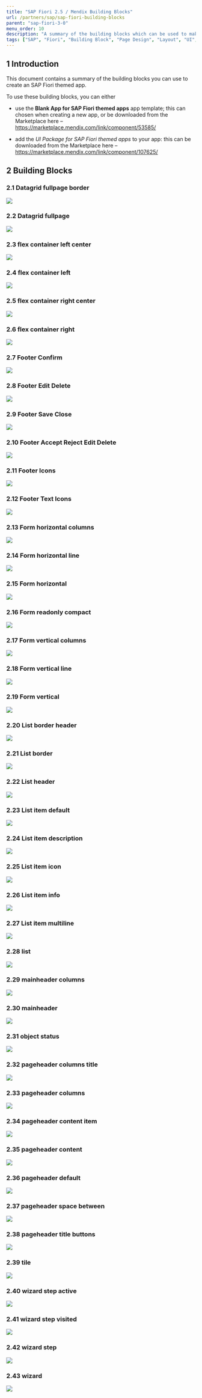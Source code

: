 ```yaml
---
title: "SAP Fiori 2.5 / Mendix Building Blocks"
url: /partners/sap/sap-fiori-building-blocks
parent: "sap-fiori-3-0"
menu_order: 10
description: "A summary of the building blocks which can be used to make an SAP Fiori version 2.5 themed app"
tags: ["SAP", "Fiori", "Building Block", "Page Design", "Layout", "UI", "UX", "2.5"]
---
```


## 1 Introduction

This document contains a summary of the building blocks you can use to create an SAP Fiori themed app.

To use these building blocks, you can either

* use the **Blank App for SAP Fiori themed apps** app template; this can chosen when creating a new app, or be downloaded from the Marketplace here – https://marketplace.mendix.com/link/component/53585/

* add the *UI Package for SAP Fiori themed apps* to your app: this can be downloaded from the Marketplace here – https://marketplace.mendix.com/link/component/107625/

## 2 Building Blocks

### 2.1 Datagrid fullpage border

![](attachments\\sap-fiori-building-blocks/image1.png)

### 2.2 Datagrid fullpage

![](attachments\\sap-fiori-building-blocks/image2.png)

### 2.3 flex container left center

![](attachments\\sap-fiori-building-blocks/image3.png)

### 2.4 flex container left

![](attachments\\sap-fiori-building-blocks/image4.png)

### 2.5 flex container right center

![](attachments\\sap-fiori-building-blocks/image5.png)

### 2.6 flex container right

![](attachments\\sap-fiori-building-blocks/image6.png)

### 2.7 Footer Confirm

![](attachments\\sap-fiori-building-blocks/image7.png)

### 2.8 Footer Edit Delete

![](attachments\\sap-fiori-building-blocks/image8.png)

### 2.9 Footer Save Close

![](attachments\\sap-fiori-building-blocks/image9.png)

### 2.10 Footer Accept Reject Edit Delete

![](attachments\\sap-fiori-building-blocks/image10.png)

### 2.11 Footer Icons

![](attachments\\sap-fiori-building-blocks/image11.png)

### 2.12 Footer Text Icons

![](attachments\\sap-fiori-building-blocks/image12.png)

### 2.13 Form horizontal columns

![](attachments\\sap-fiori-building-blocks/image13.png)

### 2.14 Form horizontal line

![](attachments\\sap-fiori-building-blocks/image14.png)

### 2.15 Form horizontal

![](attachments\\sap-fiori-building-blocks/image15.png)

### 2.16 Form readonly compact

![](attachments\\sap-fiori-building-blocks/image16.png)

### 2.17 Form vertical columns

![](attachments\\sap-fiori-building-blocks/image17.png)

### 2.18 Form vertical line

![](attachments\\sap-fiori-building-blocks/image18.png)

### 2.19 Form vertical

![](attachments\\sap-fiori-building-blocks/image19.png)

### 2.20 List border header

![](attachments\\sap-fiori-building-blocks/image20.png)

### 2.21 List border

![](attachments\\sap-fiori-building-blocks/image21.png)

### 2.22 List header

![](attachments\\sap-fiori-building-blocks/image22.png)

### 2.23 List item default

![](attachments\\sap-fiori-building-blocks/image23.png)

### 2.24 List item description

![](attachments\\sap-fiori-building-blocks/image24.png)

### 2.25 List item icon

![](attachments\\sap-fiori-building-blocks/image25.png)

### 2.26 List item info

![](attachments\\sap-fiori-building-blocks/image26.png)

### 2.27 List item multiline

![](attachments\\sap-fiori-building-blocks/image27.png)

### 2.28 list

![](attachments\\sap-fiori-building-blocks/image28.png)

### 2.29 mainheader columns

![](attachments\\sap-fiori-building-blocks/image29.png)

### 2.30 mainheader

![](attachments\\sap-fiori-building-blocks/image30.png)

### 2.31 object status

![](attachments\\sap-fiori-building-blocks/image31.png)

### 2.32 pageheader columns title

![](attachments\\sap-fiori-building-blocks/image32.png)

### 2.33 pageheader columns

![](attachments\\sap-fiori-building-blocks/image33.png)

### 2.34 pageheader content item

![](attachments\\sap-fiori-building-blocks/image34.png)

### 2.35 pageheader content

![](attachments\\sap-fiori-building-blocks/image35.png)

### 2.36 pageheader default

![](attachments\\sap-fiori-building-blocks/image36.png)

### 2.37 pageheader space between

![](attachments\\sap-fiori-building-blocks/image37.png)

### 2.38 pageheader title buttons

![](attachments\\sap-fiori-building-blocks/image38.png)

### 2.39 tile

![](attachments\\sap-fiori-building-blocks/image39.png)

### 2.40 wizard step active

![](attachments\\sap-fiori-building-blocks/image40.png)

### 2.41 wizard step visited

![](attachments\\sap-fiori-building-blocks/image41.png)

### 2.42 wizard step

![](attachments\\sap-fiori-building-blocks/image42.png)

### 2.43 wizard

![](attachments\\sap-fiori-building-blocks/image43.png)
